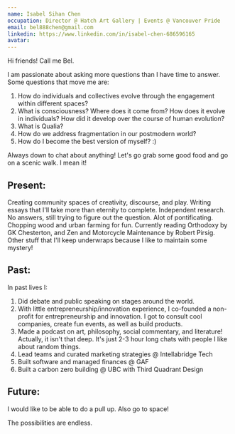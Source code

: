 ```yaml
---
name: Isabel Sihan Chen
occupation: Director @ Hatch Art Gallery | Events @ Vancouver Pride
email: bel888chen@gmail.com
linkedin: https://www.linkedin.com/in/isabel-chen-686596165
avatar:
---
```


Hi friends! Call me Bel.

I am passionate about asking more questions than I have time to answer. Some questions that move me are:

1. How do individuals and collectives evolve through the engagement within different spaces?
2. What is consciousness? Where does it come from? How does it evolve in individuals? How did it develop over the course of human evolution?
3. What is Qualia?
4. How do we address fragmentation in our postmodern world?
5. How do I become the best version of myself? :)

Always down to chat about anything! Let's go grab some good food and go on a scenic walk. I mean it!

## Present:

Creating community spaces of creativity, discourse, and play. Writing essays that I'll take more than eternity to complete. Independent research. No answers, still trying to figure out the question. Alot of pontificating. Chopping wood and urban farming for fun. Currently reading Orthodoxy by GK Chesterton, and Zen and Motorcycle Maintenance by Robert Pirsig. Other stuff that I'll keep underwraps because I like to maintain some mystery!

## Past:

In past lives I:

1. Did debate and public speaking on stages around the world.
2. With little entrepreneurship/innovation experience, I co-founded a non-profit for entrepreneurship and innovation. I got to consult cool companies, create fun events, as well as build products.
3. Made a podcast on art, philosophy, social commentary, and literature! Actually, it isn't that deep. It's just 2-3 hour long chats with people I like about random things.
4. Lead teams and curated marketing strategies @ Intellabridge Tech
5. Built software and managed finances @ GAF
6. Built a carbon zero building @ UBC with Third Quadrant Design

## Future:

I would like to be able to do a pull up. Also go to space!

The possibilities are endless.
